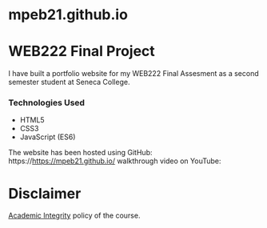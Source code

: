 # mpeb21.github.io

# WEB222 Final Project
I have built a portfolio website for my WEB222 Final Assesment as a second semester student at Seneca College.

### Technologies Used
- HTML5
- CSS3
- JavaScript (ES6)

The website has been hosted using GitHub:
https://https://mpeb21.github.io/
walkthrough video on YouTube:


# Disclaimer
[Academic Integrity](https://www.senecacollege.ca/about/policies/academic-integrity-policy.html) policy of the course.
